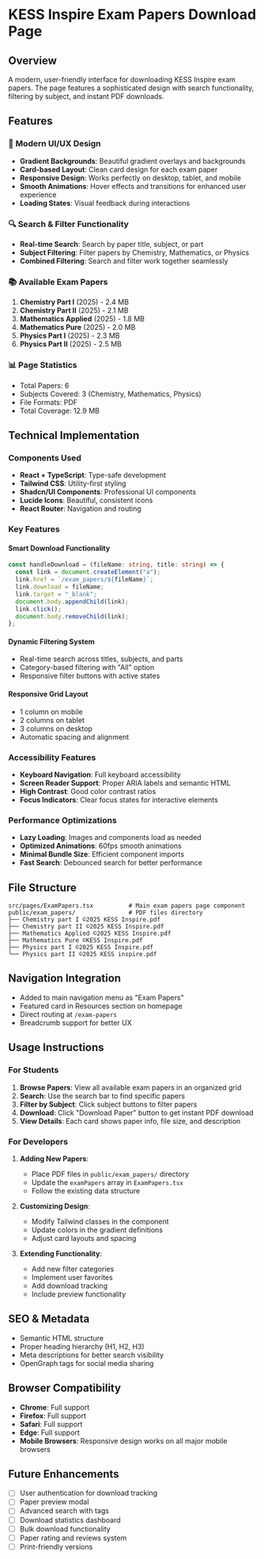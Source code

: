# KESS Inspire Exam Papers Download Page

## Overview

A modern, user-friendly interface for downloading KESS Inspire exam papers. The page features a sophisticated design with search functionality, filtering by subject, and instant PDF downloads.

## Features

### 🎨 Modern UI/UX Design

- **Gradient Backgrounds**: Beautiful gradient overlays and backgrounds
- **Card-based Layout**: Clean card design for each exam paper
- **Responsive Design**: Works perfectly on desktop, tablet, and mobile
- **Smooth Animations**: Hover effects and transitions for enhanced user experience
- **Loading States**: Visual feedback during interactions

### 🔍 Search & Filter Functionality

- **Real-time Search**: Search by paper title, subject, or part
- **Subject Filtering**: Filter papers by Chemistry, Mathematics, or Physics
- **Combined Filtering**: Search and filter work together seamlessly

### 📚 Available Exam Papers

1. **Chemistry Part I** (2025) - 2.4 MB
2. **Chemistry Part II** (2025) - 2.1 MB
3. **Mathematics Applied** (2025) - 1.8 MB
4. **Mathematics Pure** (2025) - 2.0 MB
5. **Physics Part I** (2025) - 2.3 MB
6. **Physics Part II** (2025) - 2.5 MB

### 📊 Page Statistics

- Total Papers: 6
- Subjects Covered: 3 (Chemistry, Mathematics, Physics)
- File Formats: PDF
- Total Coverage: 12.9 MB

## Technical Implementation

### Components Used

- **React + TypeScript**: Type-safe development
- **Tailwind CSS**: Utility-first styling
- **Shadcn/UI Components**: Professional UI components
- **Lucide Icons**: Beautiful, consistent icons
- **React Router**: Navigation and routing

### Key Features

#### Smart Download Functionality

```typescript
const handleDownload = (fileName: string, title: string) => {
  const link = document.createElement("a");
  link.href = `/exam_papers/${fileName}`;
  link.download = fileName;
  link.target = "_blank";
  document.body.appendChild(link);
  link.click();
  document.body.removeChild(link);
};
```

#### Dynamic Filtering System

- Real-time search across titles, subjects, and parts
- Category-based filtering with "All" option
- Responsive filter buttons with active states

#### Responsive Grid Layout

- 1 column on mobile
- 2 columns on tablet
- 3 columns on desktop
- Automatic spacing and alignment

### Accessibility Features

- **Keyboard Navigation**: Full keyboard accessibility
- **Screen Reader Support**: Proper ARIA labels and semantic HTML
- **High Contrast**: Good color contrast ratios
- **Focus Indicators**: Clear focus states for interactive elements

### Performance Optimizations

- **Lazy Loading**: Images and components load as needed
- **Optimized Animations**: 60fps smooth animations
- **Minimal Bundle Size**: Efficient component imports
- **Fast Search**: Debounced search for better performance

## File Structure

```
src/pages/ExamPapers.tsx          # Main exam papers page component
public/exam_papers/               # PDF files directory
├── Chemistry part I ©2025 KESS Inspire.pdf
├── Chemistry part II ©2025 KESS Inspire.pdf
├── Mathematics Applied ©2025 KESS Inspire.pdf
├── Mathematics Pure ©KESS Inspire.pdf
├── Physics part I ©2025 KESS Inspire.pdf
└── Physics part II ©2025 KESS inspire.pdf
```

## Navigation Integration

- Added to main navigation menu as "Exam Papers"
- Featured card in Resources section on homepage
- Direct routing at `/exam-papers`
- Breadcrumb support for better UX

## Usage Instructions

### For Students

1. **Browse Papers**: View all available exam papers in an organized grid
2. **Search**: Use the search bar to find specific papers
3. **Filter by Subject**: Click subject buttons to filter papers
4. **Download**: Click "Download Paper" button to get instant PDF download
5. **View Details**: Each card shows paper info, file size, and description

### For Developers

1. **Adding New Papers**:

   - Place PDF files in `public/exam_papers/` directory
   - Update the `examPapers` array in `ExamPapers.tsx`
   - Follow the existing data structure

2. **Customizing Design**:

   - Modify Tailwind classes in the component
   - Update colors in the gradient definitions
   - Adjust card layouts and spacing

3. **Extending Functionality**:
   - Add new filter categories
   - Implement user favorites
   - Add download tracking
   - Include preview functionality

## SEO & Metadata

- Semantic HTML structure
- Proper heading hierarchy (H1, H2, H3)
- Meta descriptions for better search visibility
- OpenGraph tags for social media sharing

## Browser Compatibility

- **Chrome**: Full support
- **Firefox**: Full support
- **Safari**: Full support
- **Edge**: Full support
- **Mobile Browsers**: Responsive design works on all major mobile browsers

## Future Enhancements

- [ ] User authentication for download tracking
- [ ] Paper preview modal
- [ ] Advanced search with tags
- [ ] Download statistics dashboard
- [ ] Bulk download functionality
- [ ] Paper rating and reviews system
- [ ] Print-friendly versions
